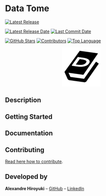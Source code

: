 # Data Tome

[![Latest Release](https://img.shields.io/github/v/release/robotieee/competitive_collection)](https://github.com/robotieee/competitive_collection)
<!-- [![PlatformIO Registry](https://badges.registry.platformio.org/packages/alexandrehiroyuki/library/DataTome.svg)](https://registry.platformio.org/libraries/robotieee/competitive_collection) -->
[![Latest Release Date](https://img.shields.io/github/release-date/robotieee/competitive_collection)](https://github.com/robotieee/competitive_collection/releases)
[![Last Commit Date](https://img.shields.io/github/last-commit/robotieee/competitive_collection)](https://github.com/robotieee/competitive_collection/commits/master)

[![GitHub Stars](https://img.shields.io/github/stars/robotieee/competitive_collection?style=flat&color=yellow)](https://github.com/robotieee/competitive_collection/stargazers)
[![Contributors](https://img.shields.io/github/contributors-anon/robotieee/competitive_collection)](https://github.com/robotieee/competitive_collection/graphs/contributors)
[![Top Language](https://img.shields.io/github/languages/top/robotieee/competitive_collection)](https://github.com/robotieee/competitive_collection)

<p align="center">
<img src="https://raw.githubusercontent.com/robotieee/competitive_collection/main/docs/icon.png" width="128" height="128" />
</p>

## Description



## Getting Started

<!-- - This library is listed in the official [Arduino Library Manager](https://www.arduino.cc/reference/en/libraries/datatome/).
- _**—Recommended Platform—**_ Use the [PlatformIO Registry](https://registry.platformio.org/libraries/robotieee/competitive_collection) to install the library!
- You can see the source code at the [GitHub Repository](https://github.com/robotieee/competitive_collection).
- To avoid duplicating data for smaller samples of the same data, _[check the Partials feature](https://alexandrehiroyuki.github.io/DataTomeDocs/docs/category/partials)_! -->

## Documentation

<!-- This library calculates statistical functions using a time-series sample implemented with a circular array that improves the performance.

> Online Docs: _[Click here to see the full documentation](https://alexandrehiroyuki.github.io/DataTomeDocs/)_
>
> Docs GitHub Repository: _[The documentation is coded with docusaurus, and you can visit the repository](https://github.com/robotieee/competitive_collection_docs)_ -->

## Contributing

[Read here how to contribute](https://github.com/robotieee/competitive_collection/blob/master/CONTRIBUTING.md).

## Developed by

**Alexandre Hiroyuki** – [GitHub](https://github.com/AlexandreHiroyuki) – [LinkedIn](https://www.linkedin.com/in/alexandre-hiroyuki-yamauchi-7137241a6/)

